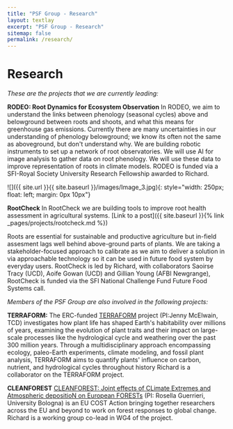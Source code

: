```yaml
---
title: "PSF Group - Research"
layout: textlay
excerpt: "PSF Group - Research"
sitemap: false
permalink: /research/
---
```



# Research


*These are the projects that we are currently leading:*

**RODEO: Root Dynamics for Ecosystem Observation** 
In RODEO, we aim to understand the links between phenology (seasonal cycles) above and belowground between roots and shoots, and what this means for greenhouse gas emissions. 
Currently there are many uncertainties in our understanding of phenology belowground; we know its often not the same as aboveground, but don't understand why.
We are building robotic instruments to set up a network of root observatories. We will use AI for image analysis to gather data on root phenology. 
We will use these data to improve representation of roots in climate models. 
RODEO is funded via a SFI-Royal Society University Research Fellowship awarded to Richard. 

![]({{ site.url }}{{ site.baseurl }}/images/Image_3.jpg){: style="width: 250px; float: left; margin: 0px  10px"}

**RootCheck** 
In RootCheck we are building tools to improve root health assessment in agricultural systems. 
[Link to a post]({{ site.baseurl }}{% link _pages/projects/rootcheck.md %})


Roots are essential for sustainable and productive agriculture but in-field assesment lags well behind above-ground parts of plants. 
We are taking a stakeholder-focused approach to calibrate as we aim to deliver a solution in via approachable technology so it can be used in future food system by everyday users. 
RootCheck is led by Richard, with collaborators Saoirse Tracy (UCD), Aoife Gowan (UCD) and Gillian Young (AFBI Newgrange),
RootCheck is funded via the SFI National Challenge Fund Future Food Systems call. 

*Members of the PSF Group are also involved in the following projects:* 

**TERRAFORM:** 
The ERC-funded [TERRAFORM](https://plantclimatelab.ie/terraform/) project (PI:Jenny McElwain, TCD) investigates how plant life has shaped Earth's habitability over millions of years, examining the evolution of plant traits and their impact on large-scale processes like the hydrological cycle and weathering over the past 300 million years. 
Through a multidisciplinary approach encompassing ecology, paleo-Earth experiments, climate modeling, and fossil plant analysis, TERRAFORM aims to quantify plants' influence on carbon, nutrient, and hydrological cycles throughout history
Richard is a collaborator on the TERRAFORM project.

**CLEANFOREST**
[CLEANFOREST: Joint effects of CLimate Extremes and Atmospheric depositioN on European FORESTs](https://cleanforest.eu/) (PI: Rosella Guerrieri, University Bologna) is an EU COST Action bringing together researchers across the EU and beyond to work on forest responses to global change.
Richard is a working group co-lead in WG4 of the project. 



